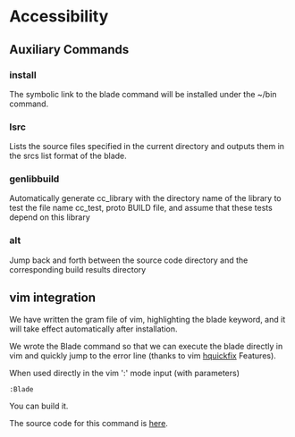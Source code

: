 # Accessibility

## Auxiliary Commands

### install
The symbolic link to the blade command will be installed under the ~/bin command.

### lsrc
Lists the source files specified in the current directory and outputs them in the srcs list format of the blade.

### genlibbuild
Automatically generate cc_library with the directory name of the library to test the file name cc_test, proto BUILD file, and assume that these tests depend on this library

### alt
Jump back and forth between the source code directory and the corresponding build results directory

## vim integration
We have written the gram file of vim, highlighting the blade keyword, and it will take effect automatically after installation.

We wrote the Blade command so that we can execute the blade directly in vim and quickly jump to the error line (thanks to vim
[hquickfix](ttp://easwy.com/blog/archives/advanced-vim-skills-quickfix-mode/) Features).

When used directly in the vim ':' mode input (with parameters)

```vim
:Blade
```

You can build it.

The source code for this command is [here](https://github.com/chen3feng/tools/blob/master/vimrc).
